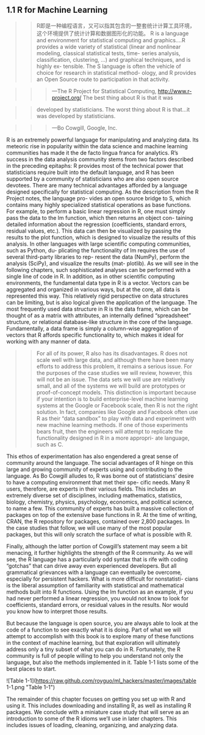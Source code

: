 ## 1.1 R for Machine Learning ##

>>R即是一种编程语言，又可以指其包含的一整套统计计算工具环境，这个环境提供了统计计算和数据图形化的功能。
>>R is a language and environment for statistical computing and graphics....R provides a wide variety of statistical (linear and nonlinear modeling, classical statistical tests, time- series analysis, classification, clustering, ...) and graphical techniques, and is highly ex- tensible. The S language is often the vehicle of choice for research in statistical method- ology, and R provides an Open Source route to participation in that activity.

>>>—The R Project for Statistical Computing, http://www.r-project.org/ The best thing about R is that it was 

>>developed by statisticians. The worst thing about R
is that...it was developed by statisticians.

>>>—Bo Cowgill, Google, Inc.


R is an extremely powerful language for manipulating and analyzing data. Its meteoric rise in popularity within the data science and machine learning communities has made it the de facto lingua franca for analytics. R’s success in the data analysis community stems from two factors described in the preceding epitaphs: R provides most of the technical power that statisticians require built into the default language, and R has been supported by a community of statisticians who are also open source devotees.
There are many technical advantages afforded by a language designed specifically for statistical computing. As the description from the R Project notes, the language pro- vides an open source bridge to S, which contains many highly specialized statistical operations as base functions. For example, to perform a basic linear regression in R, one must simply pass the data to the lm function, which then returns an object con- taining detailed information about the regression (coefficients, standard errors, residual values, etc.). This data can then be visualized by passing the results to the plot function, which is designed to visualize the results of this analysis.
In other languages with large scientific computing communities, such as Python, du- plicating the functionality of lm requires the use of several third-party libraries to rep- resent the data (NumPy), perform the analysis (SciPy), and visualize the results (mat- plotlib). As we will see in the following chapters, such sophisticated analyses can be performed with a single line of code in R.
In addition, as in other scientific computing environments, the fundamental data type in R is a vector. Vectors can be aggregated and organized in various ways, but at the core, all data is represented this way. This relatively rigid perspective on data structures can be limiting, but is also logical given the application of the language. The most frequently used data structure in R is the data frame, which can be thought of as a matrix with attributes, an internally defined “spreadsheet” structure, or relational database-like structure in the core of the language. Fundamentally, a data frame is simply a column-wise aggregation of vectors that R affords specific functionality to, which makes it ideal for working with any manner of data.

>>For all of its power, R also has its disadvantages. R does not scale well with large data, and although there have been many efforts to address this problem, it remains a serious issue. For the purposes of the case studies we will review, however, this will not be an issue. The data sets we will use are relatively small, and all of the systems we will build are prototypes or proof-of-concept models. This distinction is important because if your intention is to build enterprise-level machine learning systems at the Google or Facebook scale, then R is not the right solution. In fact, companies like Google and Facebook often use R as their “data sandbox” to play with data and experiment with new machine learning methods. If one of those experiments bears fruit, then the engineers will attempt to replicate the functionality designed in R in a more appropri- ate language, such as C.

This ethos of experimentation has also engendered a great sense of community around the language. The social advantages of R hinge on this large and growing community of experts using and contributing to the language. As Bo Cowgill alludes to, R was borne out of statisticians’ desire to have a computing environment that met their spe- cific needs. Many R users, therefore, are experts in their various fields. This includes an extremely diverse set of disciplines, including mathematics, statistics, biology, chemistry, physics, psychology, economics, and political science, to name a few. This community of experts has built a massive collection of packages on top of the extensive base functions in R. At the time of writing, CRAN, the R repository for packages, contained over 2,800 packages. In the case studies that follow, we will use many of the most popular packages, but this will only scratch the surface of what is possible with R.

Finally, although the latter portion of Cowgill’s statement may seem a bit menacing, it further highlights the strength of the R community. As we will see, the R language has a particularly odd syntax that is rife with coding “gotchas” that can drive away even experienced developers. But all grammatical grievances with a language can eventually be overcome, especially for persistent hackers. What is more difficult for nonstatisti- cians is the liberal assumption of familiarity with statistical and mathematical methods built into R functions. Using the lm function as an example, if you had never performed a linear regression, you would not know to look for coefficients, standard errors, or residual values in the results. Nor would you know how to interpret those results.

But because the language is open source, you are always able to look at the code of a function to see exactly what it is doing. Part of what we will attempt to accomplish with this book is to explore many of these functions in the context of machine learning, but that exploration will ultimately address only a tiny subset of what you can do in R. Fortunately, the R community is full of people willing to help you understand not only the language, but also the methods implemented in it. Table 1-1 lists some of the best places to start.

![Table 1-1](https://raw.github.com/royguo/ml_hackers/master/images/table 1-1.png "Table 1-1")

The remainder of this chapter focuses on getting you set up with R and using it. This includes downloading and installing R, as well as installing R packages. We conclude with a miniature case study that will serve as an introduction to some of the R idioms we’ll use in later chapters. This includes issues of loading, cleaning, organizing, and analyzing data.

